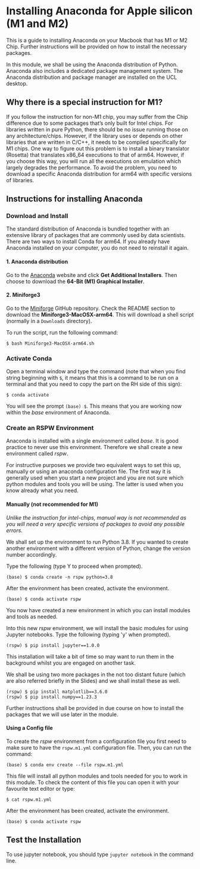 # Installing Anaconda for Apple silicon (M1 and M2)

This is a guide to installing Anaconda on your Macbook that has M1 or M2 Chip. 
Further instructions will be provided on how to install the necessary packages.

In this module, we shall be using the Anaconda distribution of Python. 
Anaconda also includes a dedicated package management system. 
The Anaconda distribution and package manager are installed on the UCL desktop.

## Why there is a special instruction for M1?
If you follow the instruction for non-M1 chip, you may suffer from the Chip difference due to some packages that’s only built for Intel chips. 
For libraries written in pure Python, there should be no issue running those on any architecture/chips. 
However, if the library uses or depends on other libraries that are written in C/C++, it needs to be compiled specifically for M1 chips.
One way to figure out this problem is to install a binary translator (Rosetta) that translates x86_64 executions to that of arm64.
However, if you choose this way, you will run all the executions on emulation which largely degrades the performance.
To avoid the problem, you need to download a specific Anaconda distribution for arm64 with specific versions of libraries.

## Instructions for installing Anaconda

### Download and Install

The standard distribution of Anaconda is bundled together with an extensive library of packages that are commonly used by data scientists. 
There are two ways to install Conda for arm64.
If you already have Anaconda installed on your computer, you do not need to reinstall it again.

#### 1. Anaconda distribution

Go to the [Anaconda](https://www.anaconda.com/distribution/) website and click **Get Additional Installers**.
Then choose to download the **64-Bit (M1) Graphical Installer**.

#### 2. Miniforge3

Go to the [Miniforge](https://github.com/conda-forge/miniforge) GitHub repository.
Check the README section to download the **Miniforge3-MacOSX-arm64**.
This will download a shell script (normally in a `Downloads` directory).

To run the script, run the following command:
```
$ bash Miniforge3-MacOSX-arm64.sh
```

### Activate Conda

Open a terminal window and type the command (note that when you find string beginning with `$`, it means that this is a command to be run on a terminal and that you need to copy the part on the RH side of this sign):

```
$ conda activate
```

You will see the prompt `(base) $`. This means that you are working now within the _base_ environment of Anaconda.

### Create an RSPW Environment

Anaconda is installed with a single environment called _base_. It is good practice to never use this environment. Therefore we shall create a new environment called _rspw_.

For instructive purposes we provide two equivalent ways to set this up, manually or using an anaconda configuration file. The first way it is generally used when you start a new project and you are not sure which python modules and tools you will be using. The latter is used when you know already what you need.

#### Manually (not recommended for M1)
_Unlike the instruction for intel-chips, manual way is not recommended as you will need a very specific versions of packages to avoid any possible errors._

We shall set up the environment to run Python 3.8. If you wanted to create another environment with a different version of Python, change the version number accordingly.

Type the following (type Y to proceed when prompted).

```
(base) $ conda create -n rspw python=3.8
```

After the environment has been created, activate the environment.

```
(base) $ conda activate rspw
```

You now have created a new environment in which you can install modules and tools as needed.

Into this new _rspw_ environment, we will install the basic modules for using Jupyter notebooks. Type the following (typing 'y' when prompted).

```
(rspw) $ pip install jupyter==1.0.0
```

This installation will take a bit of time so may want to run them in the background whilst you are engaged on another task.

We shall be using two more packages in the not too distant future (which are also referred briefly in the Slides) and we shall install these as well.

```
(rspw) $ pip install matplotlib==3.6.0
(rspw) $ pip install numpy==1.23.3
```

Further instructions shall be provided in due course on how to install the packages that we will use later in the module.

#### Using a Config file

To create the _rspw_ environment from a configuration file you first need to make sure to have the `rspw.m1.yml` configuration file. Then, you can run the command:

```
(base) $ conda env create --file rspw.m1.yml
```

This file will install all python modules and tools needed for you to work in this module. To check the content of this file you can open it with your favourite text editor or type:

```
$ cat rspw.m1.yml
```

After the environment has been created, activate the environment.

```
(base) $ conda activate rspw
```

## Test the Installation

To use jupyter notebook, you should type `jupyter notebook` in the command line.
